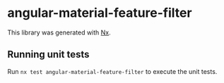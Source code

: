 # angular-material-feature-filter

This library was generated with [Nx](https://nx.dev).

## Running unit tests

Run `nx test angular-material-feature-filter` to execute the unit tests.
